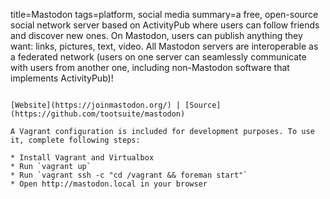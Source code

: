 title=Mastodon
tags=platform, social media
summary=a free, open-source social network server based on ActivityPub where users can follow friends and discover new ones. On Mastodon, users can publish anything they want: links, pictures, text, video. All Mastodon servers are interoperable as a federated network (users on one server can seamlessly communicate with users from another one, including non-Mastodon software that implements ActivityPub)!
~~~~~~

[Website](https://joinmastodon.org/) | [Source](https://github.com/tootsuite/mastodon)

A Vagrant configuration is included for development purposes. To use it, complete following steps:

* Install Vagrant and Virtualbox
* Run `vagrant up`
* Run `vagrant ssh -c "cd /vagrant && foreman start"`
* Open http://mastodon.local in your browser


